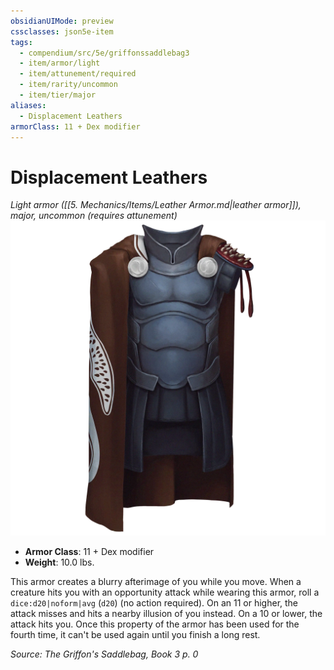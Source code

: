 ```yaml
---
obsidianUIMode: preview
cssclasses: json5e-item
tags:
  - compendium/src/5e/griffonssaddlebag3
  - item/armor/light
  - item/attunement/required
  - item/rarity/uncommon
  - item/tier/major
aliases:
  - Displacement Leathers
armorClass: 11 + Dex modifier
---
```

# Displacement Leathers
*Light armor ([[5. Mechanics/Items/Leather Armor.md\|leather armor]]), major, uncommon (requires attunement)*  
![](https://raw.githubusercontent.com/TheGiddyLimit/homebrew-img/main/img/GriffonsSaddlebag3/Displacement-Leathers.webp#right)  

- **Armor Class**: 11 + Dex modifier
- **Weight**: 10.0 lbs.

This armor creates a blurry afterimage of you while you move. When a creature hits you with an opportunity attack while wearing this armor, roll a `dice:d20|noform|avg` (`d20`) (no action required). On an 11 or higher, the attack misses and hits a nearby illusion of you instead. On a 10 or lower, the attack hits you. Once this property of the armor has been used for the fourth time, it can't be used again until you finish a long rest.

*Source: The Griffon's Saddlebag, Book 3 p. 0*
